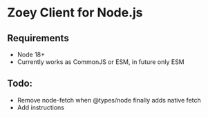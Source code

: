 # Zoey Client for Node.js

## Requirements

- Node 18+
- Currently works as CommonJS or ESM, in future only ESM

## Todo:

- Remove node-fetch when @types/node finally adds native fetch
- Add instructions
